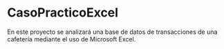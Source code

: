 # CasoPracticoExcel
En este proyecto se analizará una base de datos de transacciones de una cafetería mediante el uso de Microsoft Excel.
